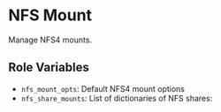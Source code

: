 NFS Mount
=========

Manage NFS4 mounts.


Role Variables
--------------

- `nfs_mount_opts`: Default NFS4 mount options
- `nfs_share_mounts`: List of dictionaries of NFS shares:
